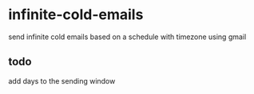 # infinite-cold-emails

send infinite cold emails based on a schedule with timezone using gmail

## todo

add days to the sending window
